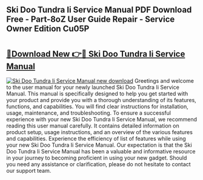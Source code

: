 ## Ski Doo Tundra Ii Service Manual PDF Download Free - Part-8oZ User Guide Repair - Service Owner Edition Cu05P

# <h2><a href="http://bc79526.oget.top/?id=Ski+Doo+Tundra+Ii+Service+Manual">🔗Download New 👉🔴 Ski Doo Tundra Ii Service Manual</a></h2>

[![Ski Doo Tundra Ii Service Manual new download](https://i.imgur.com/5g1atiW.png)](http://bc79526.oget.top/?id=Ski+Doo+Tundra+Ii+Service+Manual)
Greetings and welcome to the user manual for your newly launched Ski Doo Tundra Ii Service Manual. This manual is specifically designed to help you get started with your product and provide you with a thorough understanding of its features, functions, and capabilities. You will find clear instructions for installation, usage, maintenance, and troubleshooting. To ensure a successful experience with your new Ski Doo Tundra Ii Service Manual, we recommend reading this user manual carefully. It contains detailed information on product setup, usage instructions, and an overview of the various features and capabilities. Experience the efficiency of list of features while using your new Ski Doo Tundra Ii Service Manual. Our expectation is that the Ski Doo Tundra Ii Service Manual has been a valuable and informative resource in your journey to becoming proficient in using your new gadget. Should you need any assistance or clarification, please do not hesitate to contact our support team.
